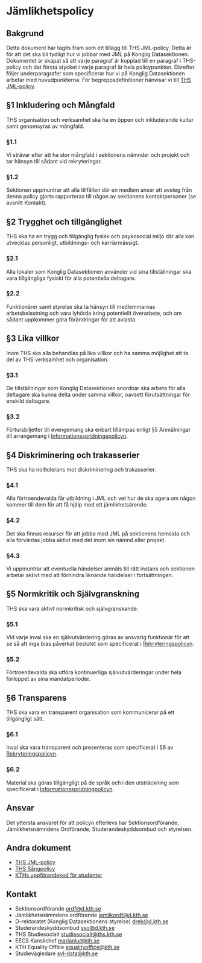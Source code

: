 # Jämlikhetspolicy #
## Bakgrund ##
Detta dokument har tagits fram som ett tillägg till THS JML-policy. Detta är för att det ska bli tydligt hur vi jobbar med JML på Konglig Datasektionen. Dokumentet är skapat så att varje paragraf är kopplad till en paragraf i THS-policy och det första stycket i varje paragraf är hela policypunkten. Därefter följer underparagrafer som specificerar hur vi på Konglig Datasektionen arbetar med huvudpunkterna. För begreppsdefinitioner hänvisar vi till [THS JML-policy](http://mit-kth.se/wp-content/uploads/2017/01/THS-JML-policy_reviderad.pdf).

## §1 Inkludering och Mångfald ##
THS organisation och verksamhet ska ha en öppen och inkluderande kultur samt genomsyras av mångfald.
### §1.1 ###
Vi strävar efter att ha stor mångfald i sektionens nämnder och projekt och tar hänsyn till sådant vid rekryteringar.
### §1.2 ###
Sektionen uppmuntrar att alla tillfällen där en medlem anser att avsteg från denna policy gjorts rapporteras till någon av sektionens kontaktpersoner (se avsnitt Kontakt).

## §2 Trygghet och tillgänglighet ##
THS ska ha en trygg och tillgänglig fysisk och psykosocial miljö där alla kan utvecklas personligt, utbildnings- och karriärmässigt.
### §2.1 ###
Alla lokaler som Konglig Datasektionen använder vid sina tillställningar ska vara tillgängliga fysiskt för alla potentiella deltagare.
### §2.2 ###
Funktionärer samt styrelse ska ta hänsyn till medlemmarnas arbetsbelastning och vara lyhörda kring potentiellt överarbete, och om sådant uppkommer göra förändringar för att avlasta.
## §3 Lika villkor ##
Inom THS ska alla behandlas på lika villkor och ha samma möjlighet att ta del av THS verksamhet och organisation.

### §3.1 ###
De tillställningar som Konglig Datasektionen anordnar ska arbeta för alla deltagare ska kunna delta under samma villkor, oavsett förutsättningar för enskild deltagare.

### §3.2 ###
Förtursbiljetter till evengemang ska enbart tillämpas enligt §5 Anmälningar till arrangemang i [Informationsspridningspolicyn](https://styrdokument.datasektionen.se/informationsspridningspolicy).

## §4 Diskriminering och trakasserier ##
THS ska ha nolltolerans mot diskriminering och trakasserier.

### §4.1 ###
Alla förtroendevalda får utbildning i JML och vet hur de ska agera om någon kommer till dem för att få hjälp med ett jämlikhetsärende.

### §4.2 ###
Det ska finnas resurser för att jobba med JML på sektionens hemsida och alla förväntas jobba aktivt med det inom sin nämnd eller projekt.

### §4.3 ###
Vi uppmuntrar att eventuella händelser anmäls till rätt instans och sektionen arbetar aktivt med att förhindra liknande händelser i fortsättningen.

## §5 Normkritik och Självgranskning ##
THS ska vara aktivt normkritisk och självgranskande.

### §5.1 ###
Vid varje inval ska en självutvärdering göras av ansvarig funktionär för att se så att inga bias påverkat beslutet som specificerat i [Rekryteringspolicyn](https://styrdokument.datasektionen.se/rekryteringspolicy).

### §5.2 ###
Förtroendevalda ska utföra kontinuerliga självutvärderingar under hela förloppet av sina mandatperioder.

## §6 Transparens ##
THS ska vara en transparent organisation som kommunicerar på ett tillgängligt sätt.

### §6.1 ###
Inval ska vara transparent och presenteras som specificerat i §6 av [Rekryteringspolicyn](https://styrdokument.datasektionen.se/rekryteringspolicy).

### §6.2 ###
Material ska göras tillgängligt på de språk och i den utsträckning som specificerat i [Informationsspridningpolicyn](https://styrdokument.datasektionen.se/informationsspridningspolicy).


## Ansvar ###
Det yttersta ansvaret för att policyn efterlevs har Sektionsordförande, Jämlikhetsnämndens Ordförande, Studerandeskyddsombud och styrelsen.

## Andra dokument ##
* [THS JML-policy](http://mit-kth.se/wp-content/uploads/2017/01/THS-JML-policy_reviderad.pdf)
* [THS Sångpolicy](https://cdn.thskth.se/wp-content/uploads/2016/07/THS_Policy-sang_161215.pdf)
* [KTHs uppförandekod för studenter](https://www.kth.se/student/studentliv/studentratt/uppforandekod-for-studenter-1.796562)

## Kontakt ##
* Sektionsordförande [ordf@d.kth.se](mailto:ordf@d.kth.se)
* Jämlikhetsnämndens ordförande [jamlikordf@d.kth.se](mailto:jamlikordf@d.kth.se)
* D-rektoratet (Konglig Datasektionens styrelse) [drek@d.kth.se](mailto:drek@d.kth.se)
* Studerandeskyddsombud [sso@d.kth.se](mailto:sso@d.kth.se)
* THS Studiesocialt [studiesocialt@ths.kth.se](mailto:studiesocialt@ths.kth.se)
* EECS Kanslichef [marianlu@kth.se](mailto:marianlu@kth.se)
* KTH Equality Office [equalityoffice@kth.se](mailto:qualityoffice@kth.se)
* Studievägledare [svl-data@kth.se](mailto:svl-data@kth.se)
